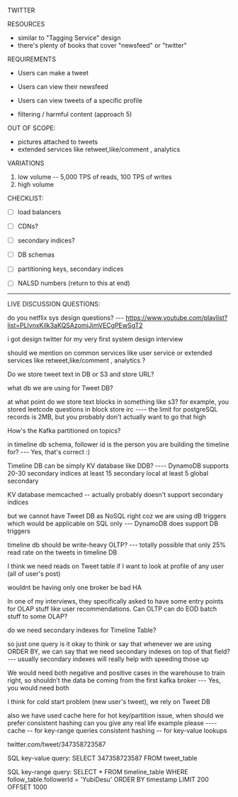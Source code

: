 


TWITTER



RESOURCES
- similar to "Tagging Service" design
- there's plenty of books that cover "newsfeed" or "twitter"





REQUIREMENTS
- Users can make a tweet
- Users can view their newsfeed
- Users can view tweets of a specific profile

- filtering / harmful content (approach 5)

OUT OF SCOPE:
- pictures attached to tweets
- extended services like retweet,like/comment , analytics



VARIATIONS
1. low volume -- 5,000 TPS of reads, 100 TPS of writes
2. high volume











CHECKLIST:
- [ ] load balancers
- [ ] CDNs?
- [ ] secondary indices?
- [ ] DB schemas
- [ ] partitioning keys, secondary indices
- [ ] NALSD numbers (return to this at end)













--------------------
LIVE DISCUSSION QUESTIONS:







do you netflix sys design questions?
\---
https://www.youtube.com/playlist?list=PLlvnxKilk3aKQSAzomjJimVECgPEwSgT2



i got design twitter for my very first system design interview






should we mention on common services like user service or extended services like retweet,like/comment , analytics ?



Do we store tweet text in DB or S3 and store URL?





what db we are using for Tweet DB?




at what point do we store text blocks in something like s3? for example, you stored leetcode questions in block store irc
\----
the limit for postgreSQL records is 2MB, but you probably don't actually want to go that high





How's the Kafka partitioned on topics?





in timeline db schema, follower id is the person you are building the timeline for?
\---
Yes, that's correct :)




Timeline DB can be simply KV database like DDB?
\----
DynamoDB supports 20-30 secondary indices
at least 15 secondary local
at least 5 global secondary

KV database
memcached -- actually probably doesn't support secondary indices








but we cannot have Tweet DB as NoSQL right coz we are using dB triggers which would be applicable on SQL only
\---
DynamoDB does support DB triggers







timeline db should be write-heavy OLTP?
\---
totally possible that only 25% read rate on the tweets in timeline DB





I think we need reads on Tweet table if I want to look at profile of any user (all of user's post)




wouldnt be having only one broker be bad HA





In one of my interviews, they specifically asked to have some entry points for OLAP stuff like user recommendations. Can OLTP can do EOD batch stuff to some OLAP? 






do we need secondary indexes for Timeline Table?









so just one query is it okay to think or say that whenever we are using ORDER BY, we can say that we need secondary indexes on top of that field?
\---
usually secondary indexes will really help with speeding those up





We would need both negative and positive cases in the warehouse to train right, so shouldn’t the data be coming from the first kafka broker
\---
Yes, you would need both





I think for cold start problem (new user's tweet), we rely on Tweet DB 





also we have used cache here for hot key/partition issue, when should we prefer consistent hashing can you give any real life example please
\----
cache -- for key-range queries
consistent hashing -- for key-value lookups



twitter.com/tweet/347358723587



SQL key-value query:
SELECT 347358723587 FROM tweet_table


SQL key-range query:
SELECT * FROM timeline_table
WHERE follow_table.followerId = 'YubiDesu'
ORDER BY timestamp
LIMIT 200
OFFSET 1000














































































































































